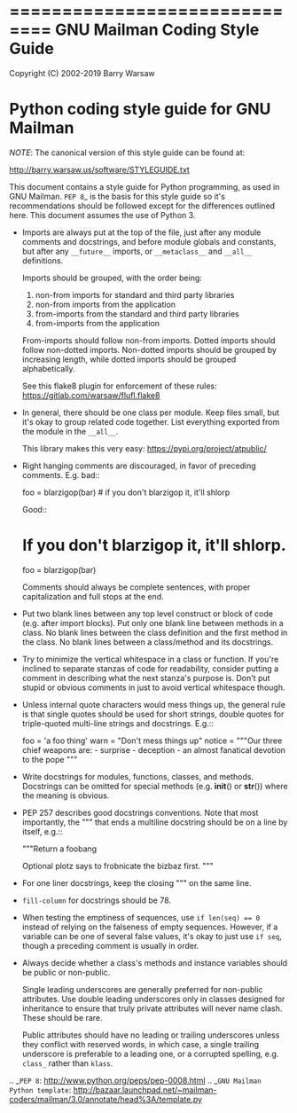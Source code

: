 ==============================
GNU Mailman Coding Style Guide
==============================

Copyright (C) 2002-2019 Barry Warsaw


Python coding style guide for GNU Mailman
=========================================

*NOTE*: The canonical version of this style guide can be found at:

http://barry.warsaw.us/software/STYLEGUIDE.txt

This document contains a style guide for Python programming, as used in GNU
Mailman.  `PEP 8`_ is the basis for this style guide so it's recommendations
should be followed except for the differences outlined here.  This document
assumes the use of Python 3.

* Imports are always put at the top of the file, just after any module
  comments and docstrings, and before module globals and constants, but after
  any ``__future__`` imports, or ``__metaclass__`` and ``__all__``
  definitions.

  Imports should be grouped, with the order being:

  1. non-from imports for standard and third party libraries
  2. non-from imports from the application
  3. from-imports from the standard and third party libraries
  4. from-imports from the application

  From-imports should follow non-from imports.  Dotted imports should follow
  non-dotted imports.  Non-dotted imports should be grouped by increasing
  length, while dotted imports should be grouped alphabetically.

  See this flake8 plugin for enforcement of these rules:
  https://gitlab.com/warsaw/flufl.flake8

* In general, there should be one class per module.  Keep files small, but
  it's okay to group related code together.  List everything exported from the
  module in the ``__all__``.

  This library makes this very easy:
  https://pypi.org/project/atpublic/

* Right hanging comments are discouraged, in favor of preceding comments.
  E.g. bad::

    foo = blarzigop(bar)  # if you don't blarzigop it, it'll shlorp

  Good::

    # If you don't blarzigop it, it'll shlorp.
    foo = blarzigop(bar)

  Comments should always be complete sentences, with proper capitalization and
  full stops at the end.

* Put two blank lines between any top level construct or block of code
  (e.g. after import blocks).  Put only one blank line between methods in a
  class.  No blank lines between the class definition and the first method in
  the class.  No blank lines between a class/method and its docstrings.

* Try to minimize the vertical whitespace in a class or function.  If you're
  inclined to separate stanzas of code for readability, consider putting a
  comment in describing what the next stanza's purpose is.  Don't put stupid
  or obvious comments in just to avoid vertical whitespace though.

* Unless internal quote characters would mess things up, the general rule is
  that single quotes should be used for short strings, double quotes for
  triple-quoted multi-line strings and docstrings.  E.g.::

    foo = 'a foo thing'
    warn = "Don't mess things up"
    notice = """Our three chief weapons are:
             - surprise
             - deception
             - an almost fanatical devotion to the pope
             """

* Write docstrings for modules, functions, classes, and methods.  Docstrings
  can be omitted for special methods (e.g. __init__() or __str__()) where the
  meaning is obvious.

* PEP 257 describes good docstrings conventions.  Note that most importantly,
  the """ that ends a multiline docstring should be on a line by itself, e.g.::

    """Return a foobang

    Optional plotz says to frobnicate the bizbaz first.
    """

* For one liner docstrings, keep the closing """ on the same line.

* ``fill-column`` for docstrings should be 78.

* When testing the emptiness of sequences, use ``if len(seq) == 0`` instead of
  relying on the falseness of empty sequences.  However, if a variable can be
  one of several false values, it's okay to just use ``if seq``, though a
  preceding comment is usually in order.

* Always decide whether a class's methods and instance variables should be
  public or non-public.

  Single leading underscores are generally preferred for non-public
  attributes.  Use double leading underscores only in classes designed for
  inheritance to ensure that truly private attributes will never name clash.
  These should be rare.

  Public attributes should have no leading or trailing underscores unless they
  conflict with reserved words, in which case, a single trailing underscore is
  preferable to a leading one, or a corrupted spelling, e.g. ``class_`` rather
  than ``klass``.


.. _`PEP 8`: http://www.python.org/peps/pep-0008.html
.. _`GNU Mailman Python template`: http://bazaar.launchpad.net/~mailman-coders/mailman/3.0/annotate/head%3A/template.py